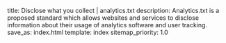 title: Disclose what you collect | analytics.txt
description: Analytics.txt is a proposed standard which allows websites and services to disclose information about their usage of analytics software and user tracking.
save_as: index.html
template: index
sitemap_priority: 1.0
